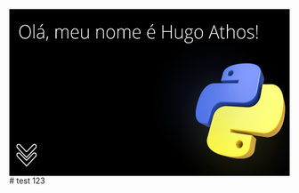 <img align="center" width="1366" height="300" src="https://github.com/hugoathos144/hugoathos144/blob/main/sampleimagegithub.jpg">
# test 123
